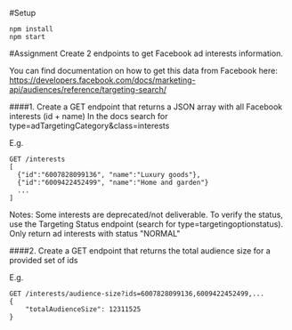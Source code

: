 #Setup
```
npm install
npm start
```

#Assignment
Create 2 endpoints to get Facebook ad interests information.

You can find documentation on how to get this data from Facebook here: 
https://developers.facebook.com/docs/marketing-api/audiences/reference/targeting-search/

####1. Create a GET endpoint that returns a JSON array with all Facebook interests (id + name)
In the docs search for type=adTargetingCategory&class=interests

E.g.
```
GET /interests
[
  {"id":"6007828099136", "name":"Luxury goods"},
  {"id":"6009422452499", "name":"Home and garden"}
  ...
]
```
Notes:
Some interests are deprecated/not deliverable. To verify the status, use the Targeting Status endpoint (search for type=targetingoptionstatus).
Only return ad interests with status "NORMAL"

####2. Create a GET endpoint that returns the total audience size for a provided set of ids

E.g.
```
GET /interests/audience-size?ids=6007828099136,6009422452499,...
{
    "totalAudienceSize": 12311525
}
```
